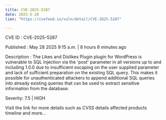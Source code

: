 ```yaml
---
title: CVE-2025-5287
date: 2025-5-28
lien: "https://cvefeed.io/vuln/detail/CVE-2025-5287"

---
```


CVE ID : CVE-2025-5287

Published :  May 28
2025
9:15 a.m. | 8 hours
8 minutes ago

Description : The Likes and Dislikes Plugin plugin for WordPress is vulnerable to SQL Injection via the 'post' parameter in all versions up to
and including
1.0.0 due to insufficient escaping on the user supplied parameter and lack of sufficient preparation on the existing SQL query.  This makes it possible for unauthenticated attackers to append additional SQL queries into already existing queries that can be used to extract sensitive information from the database.

Severity: 7.5 | HIGH

Visit the link for more details
such as CVSS details
affected products
timeline
and more...
